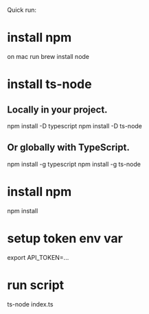 Quick run:

# install npm
on mac run
brew install node

# install ts-node 

## Locally in your project.
npm install -D typescript
npm install -D ts-node

## Or globally with TypeScript.
npm install -g typescript
npm install -g ts-node

# install npm
npm install

# setup token env var
export API_TOKEN=...

# run script
ts-node index.ts